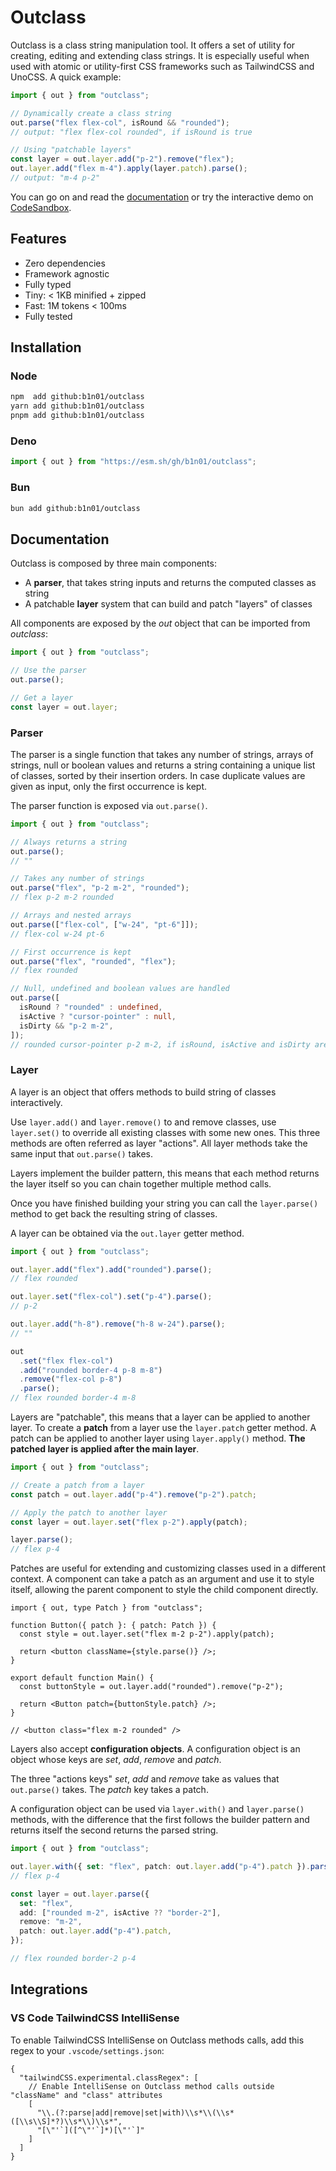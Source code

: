 # Outclass

Outclass is a class string manipulation tool. It offers a set of utility for creating, editing and extending class strings. It is especially useful when used with atomic or utility-first CSS frameworks such as TailwindCSS and UnoCSS. A quick example:

```ts
import { out } from "outclass";

// Dynamically create a class string
out.parse("flex flex-col", isRound && "rounded");
// output: "flex flex-col rounded", if isRound is true

// Using "patchable layers"
const layer = out.layer.add("p-2").remove("flex");
out.layer.add("flex m-4").apply(layer.patch).parse();
// output: "m-4 p-2"
```

You can go on and read the [documentation](#documentation) or try the interactive demo on [CodeSandbox](https://codesandbox.io/p/sandbox/github/b1n01/stype-demo?file=app%2Fpage.tsx).

## Features

- Zero dependencies
- Framework agnostic
- Fully typed
- Tiny: < 1KB minified + zipped
- Fast: 1M tokens < 100ms
- Fully tested

## Installation

### Node

```bash
npm  add github:b1n01/outclass
yarn add github:b1n01/outclass
pnpm add github:b1n01/outclass
```

### Deno

```ts
import { out } from "https://esm.sh/gh/b1n01/outclass";
```

### Bun

```bash
bun add github:b1n01/outclass
```

## Documentation

Outclass is composed by three main components:

- A **parser**, that takes string inputs and returns the computed classes as string
- A patchable **layer** system that can build and patch "layers" of classes

All components are exposed by the _out_ object that can be imported from _outclass_:

```ts
import { out } from "outclass";

// Use the parser
out.parse();

// Get a layer
const layer = out.layer;
```

### Parser

The parser is a single function that takes any number of strings, arrays of strings, null or boolean values and returns a string containing a unique list of classes, sorted by their insertion orders. In case duplicate values are given as input, only the first occurrence is kept.

The parser function is exposed via `out.parse()`.

```ts
import { out } from "outclass";

// Always returns a string
out.parse();
// ""

// Takes any number of strings
out.parse("flex", "p-2 m-2", "rounded");
// flex p-2 m-2 rounded

// Arrays and nested arrays
out.parse(["flex-col", ["w-24", "pt-6"]]);
// flex-col w-24 pt-6

// First occurrence is kept
out.parse("flex", "rounded", "flex");
// flex rounded

// Null, undefined and boolean values are handled
out.parse([
  isRound ? "rounded" : undefined,
  isActive ? "cursor-pointer" : null,
  isDirty && "p-2 m-2",
]);
// rounded cursor-pointer p-2 m-2, if isRound, isActive and isDirty are true
```

### Layer

A layer is an object that offers methods to build string of classes interactively.

Use `layer.add()` and `layer.remove()` to and remove classes, use `layer.set()` to override all existing classes with some new ones. This three methods are often referred as layer "actions". All layer methods take the same input that `out.parse()` takes.

Layers implement the builder pattern, this means that each method returns the layer itself so you can chain together multiple method calls.

Once you have finished building your string you can call the `layer.parse()` method to get back the resulting string of classes.

A layer can be obtained via the `out.layer` getter method.

```ts
import { out } from "outclass";

out.layer.add("flex").add("rounded").parse();
// flex rounded

out.layer.set("flex-col").set("p-4").parse();
// p-2

out.layer.add("h-8").remove("h-8 w-24").parse();
// ""

out
  .set("flex flex-col")
  .add("rounded border-4 p-8 m-8")
  .remove("flex-col p-8")
  .parse();
// flex rounded border-4 m-8
```

Layers are "patchable", this means that a layer can be applied to another layer. To create a **patch** from a layer use the `layer.patch` getter method. A patch can be applied to another layer using `layer.apply()` method. **The patched layer is applied after the main layer**.

```ts
import { out } from "outclass";

// Create a patch from a layer
const patch = out.layer.add("p-4").remove("p-2").patch;

// Apply the patch to another layer
const layer = out.layer.set("flex p-2").apply(patch);

layer.parse();
// flex p-4
```

Patches are useful for extending and customizing classes used in a different context. A component can take a patch as an argument and use it to style itself, allowing the parent component to style the child component directly.

```tsx
import { out, type Patch } from "outclass";

function Button({ patch }: { patch: Patch }) {
  const style = out.layer.set("flex m-2 p-2").apply(patch);

  return <button className={style.parse()} />;
}

export default function Main() {
  const buttonStyle = out.layer.add("rounded").remove("p-2");

  return <Button patch={buttonStyle.patch} />;
}

// <button class="flex m-2 rounded" />
```

Layers also accept **configuration objects**. A configuration object is an object whose keys are _set_, _add_, _remove_ and _patch_.

The three "actions keys" _set_, _add_ and _remove_ take as values that `out.parse()` takes. The _patch_ key takes a patch.

A configuration object can be used via `layer.with()` and `layer.parse()` methods, with the difference that the first follows the builder pattern and returns itself the second returns the parsed string.

```ts
import { out } from "outclass";

out.layer.with({ set: "flex", patch: out.layer.add("p-4").patch }).parse();
// flex p-4

const layer = out.layer.parse({
  set: "flex",
  add: ["rounded m-2", isActive ?? "border-2"],
  remove: "m-2",
  patch: out.layer.add("p-4").patch,
});

// flex rounded border-2 p-4
```

## Integrations

### VS Code TailwindCSS IntelliSense

To enable TailwindCSS IntelliSense on Outclass methods calls, add this regex to your `.vscode/settings.json`:

```jsonc
{
  "tailwindCSS.experimental.classRegex": [
    // Enable IntelliSense on Outclass method calls outside "className" and "class" attributes
    [
      "\\.(?:parse|add|remove|set|with)\\s*\\(\\s*([\\s\\S]*?)\\s*\\)\\s*",
      "[\"'`]([^\"'`]*)[\"'`]"
    ]
  ]
}
```

<!-- ## Contributing -->
